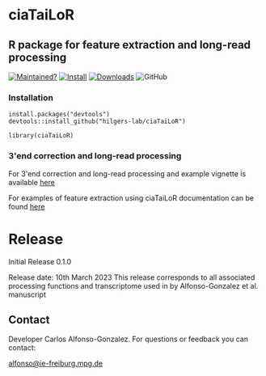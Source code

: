 # ciaTaiLoR
## R package for feature extraction and long-read processing
<!-- badges: start -->

[![Maintained?](https://img.shields.io/badge/Maintained%3F-Yes-brightgreen)](https://github.com/hilgers-lab/ciaTaiLoR/graphs/contributors)
[![Install](https://img.shields.io/badge/Install-Github-brightgreen)](#installation)
  [![Downloads](https://img.shields.io/github/downloads/hilgers-lab/ciaTaiLoR/total)]()
  ![GitHub](https://img.shields.io/github/license/hilgers-lab/ciaTaiLoR)
  <!-- badges: end -->



  ### Installation

  ```
  install.packages("devtools")
  devtools::install_github("hilgers-lab/ciaTaiLoR")
  ```

  ```
  library(ciaTaiLoR)
  ```
  ### 3'end correction and long-read processing

  For 3'end correction and long-read processing and example vignette is available [here](https://hilgers-lab.github.io/polyADataBase/docs/polyADatabase.html)
  
  For examples of feature extraction using ciaTaiLoR documentation can be found [here](https://hilgers-lab.github.io/ciaFeatures/docs/CIAfeatureExtraction.html) 
  
# Release

Initial Release 0.1.0

Release date: 10th March 2023
This release corresponds to all associated processing functions and transcriptome used in by Alfonso-Gonzalez et al. manuscript

## Contact

Developer Carlos Alfonso-Gonzalez. For questions or feedback you can contact:

alfonso@ie-freiburg.mpg.de
